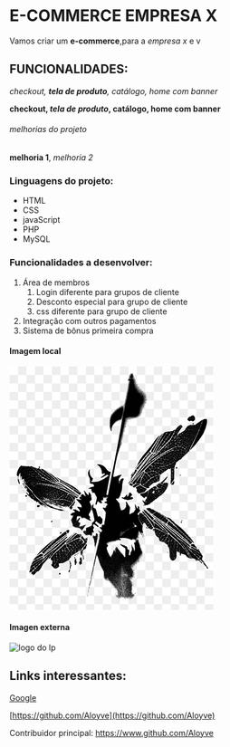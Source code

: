 # E-COMMERCE EMPRESA X

Vamos criar um **e-commerce**,para a _empresa x_ e v

## FUNCIONALIDADES:

_checkout, **tela de produto**, catálogo, home com banner_

**checkout, _tela de produto_, catálogo, home com banner**

###### melhorias do projeto

**melhoria 1**, _melhoria 2_

### Linguagens do projeto:

- HTML
- CSS
- javaScript
- PHP
- MySQL

### Funcionalidades a desenvolver:

1. Área de membros
   1. Login diferente para grupos de cliente
   2. Desconto especial para grupo de cliente
   3. css diferente para grupo de cliente
2. Integração com outros pagamentos
3. Sistema de bônus primeira compra

#### Imagem local

![logo do lp](img/lp.png)

#### Imagen externa

![logo do lp](https://logodix.com/logo/411028.png)

## Links interessantes:

[Google](https://www.google.com)

[https://github.com/Aloyve](https://github.com/Aloyve)

Contribuidor principal: https://www.github.com/Aloyve
